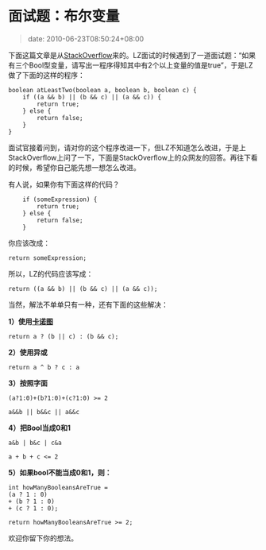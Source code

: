 # 面试题：布尔变量
>date: 2010-06-23T08:50:24+08:00


下面这篇文章是从[StackOverflow](http://stackoverflow.com/questions/3076078/check-if-at-least-2-out-of-3-booleans-is-true/)来的。LZ面试的时候遇到了一道面试题：“如果有三个Bool型变量，请写出一程序得知其中有2个以上变量的值是true”，于是LZ做了下面的这样的程序：



```
boolean atLeastTwo(boolean a, boolean b, boolean c) {
    if ((a && b) || (b && c) || (a && c)) {
        return true;
    } else {
        return false;
    }
}
```

面试官接着问到，请对你的这个程序改进一下，但LZ不知道怎么改进，于是上StackOverflow上问了一下，下面是StackOverflow上的众网友的回答。再往下看的时候，希望你自己能先想一想怎么改进。



有人说，如果你有下面这样的代码？



```
    if (someExpression) {
        return true;
    } else {
        return false;
    }
```

你应该改成：


 `return someExpression;`


所以，LZ的代码应该写成：


`return ((a && b) || (b && c) || (a && c));`


当然，解法不单单只有一种，还有下面的这些解决：


**1）使用**[**卡诺图**](https://en.wikipedia.org/wiki/Karnaugh_map)


`return a ? (b || c) : (b && c);`


**2）使用异或**


`return a ^ b ? c : a`


**3）按照字面**


`(a?1:0)+(b?1:0)+(c?1:0) >= 2`


`a&&b || b&&c || a&&c`


**4）把Bool当成0和1**


`a&b | b&c | c&a`


`a + b + c <= 2`


**5）如果bool不能当成0和1，则：**



```
int howManyBooleansAreTrue =
(a ? 1 : 0)
+ (b ? 1 : 0)
+ (c ? 1 : 0);

return howManyBooleansAreTrue >= 2;
```

欢迎你留下你的想法。


